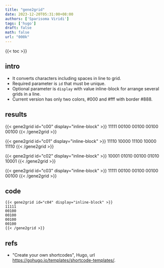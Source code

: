 ```yaml
---
title: "gene2grid"
date: 2023-12-20T05:31:00+08:00
authors: ['Sparisoma Viridi']
tags: ['hugo']
draft: false
math: false
url: "000k"
---
```

{{< toc >}}


## intro
+ It converts characters including spaces in line to grid. 
+ Required parameter is `id` that must be unique.
+ Optional parameter is `display` with value inline-block for arrange several grids in a line.
+ Current version has only two colors, #000 and #fff with border #888.


## results
{{< gene2grid id="c00" display="inline-block" >}}
11111
00100
00100
00100
00100
{{< /gene2grid >}}

{{< gene2grid id="c01" display="inline-block" >}}
11110
10000
11100
10000
11110
{{< /gene2grid >}}

{{< gene2grid id="c02" display="inline-block" >}}
10001
01010
00100
01010
10001
{{< /gene2grid >}}

{{< gene2grid id="c03" display="inline-block" >}}
11111
00100
00100
00100
00100
{{< /gene2grid >}}


## code
```
{{< gene2grid id="c04" display="inline-block" >}}
11111
00100
00100
00100
00100
{{< /gene2grid >}}
```


## refs
+  "Create your own shortcodes", Hugo, url https://gohugo.io/templates/shortcode-templates/.